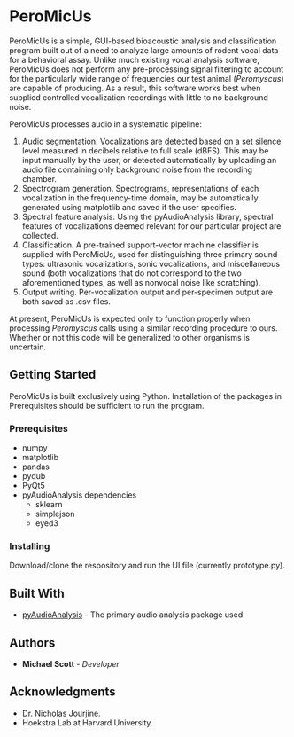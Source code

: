 # PeroMicUs

PeroMicUs is a simple, GUI-based bioacoustic analysis and classification program built out of a need to analyze large amounts of rodent vocal data for a behavioral assay. Unlike much existing vocal analysis software, PeroMicUs does not perform any pre-processing signal filtering to account for the particularly wide range of frequencies our test animal (*Peromyscus*) are capable of producing. As a result, this software works best when supplied controlled vocalization recordings with little to no background noise.

PeroMicUs processes audio in a systematic pipeline:

 1. Audio segmentation. Vocalizations are detected based on a set silence level measured in decibels relative to full scale (dBFS). This may be input manually by the user, or detected automatically by uploading an audio file containing only background noise from the recording chamber.
 2. Spectrogram generation. Spectrograms, representations of each vocalization in the frequency-time domain, may be automatically generated using matplotlib and saved if the user specifies.
 3. Spectral feature analysis. Using the pyAudioAnalysis library, spectral features of vocalizations deemed relevant for our particular project are collected.
 4. Classification. A pre-trained support-vector machine classifier is supplied with PeroMicUs, used for distinguishing three primary sound types: ultrasonic vocalizations, sonic vocalizations, and miscellaneous sound (both vocalizations that do not correspond to the two aforementioned types, as well as nonvocal noise like scratching). 
 5. Output writing. Per-vocalization output and per-specimen output are both saved as .csv files.

At present, PeroMicUs is expected only to function properly when processing *Peromyscus* calls using a similar recording procedure to ours. Whether or not this code will be generalized to other organisms is uncertain.

## Getting Started

PeroMicUs is built exclusively using Python. Installation of the packages in Prerequisites should be sufficient to run the program.

### Prerequisites
 - numpy
 - matplotlib
 - pandas
 - pydub
 - PyQt5
 - pyAudioAnalysis dependencies
	 - sklearn
	 - simplejson
	 - eyed3

### Installing
Download/clone the respository and run the UI file (currently prototype.py).

## Built With

* [pyAudioAnalysis](https://github.com/tyiannak/pyAudioAnalysis) - The primary audio analysis package used.

## Authors

* **Michael Scott** - *Developer*


## Acknowledgments

* Dr. Nicholas Jourjine.
* Hoekstra Lab at Harvard University.
